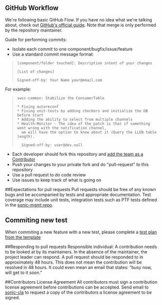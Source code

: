 ## GitHub Workflow

We're following basic GitHub Flow. If you have no idea what we're talking 
about, check out [GitHub's official guide](https://guides.github.com/introduction/flow/). 
Note that merge is only performed by the repository maintainer.

Guide for performing commits:

* Isolate each commit to one component/bugfix/issue/feature
* Use a standard commit message format:

>     [component/folder touched]: Description intent of your changes
>
>     [List of changes]
>
> 	  Signed-off-by: Your Name your@email.com

For example:

>     swss-common: Stabilize the ConsumerTable
>
>     * Fixing autoreconf
>     * Fixing unit-tests by adding checkers and initialize the DB before start
>     * Adding the ability to select from multiple channels
>     * Health-Monitor - The idea of the patch is that if something went wrong with the notification channel,
>       we will have the option to know about it (Query the LLEN table length).
>
>       Signed-off-by: user@dev.null


* Each developer should fork this repository and [add the team as a Contributor](https://help.github.com/articles/adding-collaborators-to-a-personal-repository)
* Push your changes to your private fork and do "pull-request" to this repository
* Use a pull request to do code review
* Use issues to keep track of what is going on

##Expectations for pull requests
Pull requests should be free of any known bugs and be accompanied by tests and appropriate documentation.  Test coverage may include unit tests, integration tests such as PTF tests defined in the [sonic-mgmt repo](https://github.com/Azure/sonic-mgmt/tree/master/ansible/roles/test/tasks).

## Commiting new test
When commiting a new feature with a new test, please complete a [test plan from the template](https://github.com/Azure/SONiC/blob/gh-pages/doc/SONiC%20Test%20Plan%20Template.md)


##Responding to pull requests
Responsible individual: A contribution needs to be looked at by its 
maintainers. In the absence of the maintainer, the project leader can respond.
A pull request should be responded to in approximately 48 hours. This does 
not mean the contribution will be resolved in 48 hours.  It could even mean 
an email that states: “busy now, will get to it soon.” 

##Contributors License Agreement
All contributors must sign a contribution license agreement before 
contributions can be accepted.  Send email to [sonic-cla](mailto:sonic-cla-agreements@microsoft.com)
to request a copy of the contributors a license agreement to be signed.
